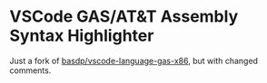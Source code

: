 # VSCode GAS/AT&T Assembly Syntax Highlighter

Just a fork of [basdp/vscode-language-gas-x86](https://github.com/basdp/vscode-language-gas-x86), but with changed comments. 